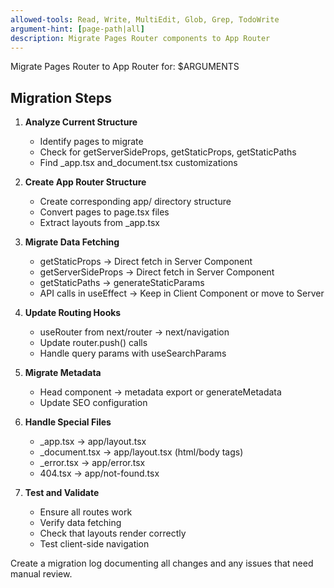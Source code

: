 ```yaml
---
allowed-tools: Read, Write, MultiEdit, Glob, Grep, TodoWrite
argument-hint: [page-path|all]
description: Migrate Pages Router components to App Router
---
```


Migrate Pages Router to App Router for: $ARGUMENTS

## Migration Steps

1. **Analyze Current Structure**
   - Identify pages to migrate
   - Check for getServerSideProps, getStaticProps, getStaticPaths
   - Find _app.tsx and_document.tsx customizations

2. **Create App Router Structure**
   - Create corresponding app/ directory structure
   - Convert pages to page.tsx files
   - Extract layouts from _app.tsx

3. **Migrate Data Fetching**
   - getStaticProps → Direct fetch in Server Component
   - getServerSideProps → Direct fetch in Server Component
   - getStaticPaths → generateStaticParams
   - API calls in useEffect → Keep in Client Component or move to Server

4. **Update Routing Hooks**
   - useRouter from next/router → next/navigation
   - Update router.push() calls
   - Handle query params with useSearchParams

5. **Migrate Metadata**
   - Head component → metadata export or generateMetadata
   - Update SEO configuration

6. **Handle Special Files**
   - _app.tsx → app/layout.tsx
   - _document.tsx → app/layout.tsx (html/body tags)
   - _error.tsx → app/error.tsx
   - 404.tsx → app/not-found.tsx

7. **Test and Validate**
   - Ensure all routes work
   - Verify data fetching
   - Check that layouts render correctly
   - Test client-side navigation

Create a migration log documenting all changes and any issues that need manual review.
